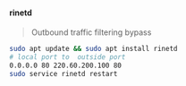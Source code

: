 #### rinetd

> Outbound traffic filtering bypass
```bash
sudo apt update && sudo apt install rinetd
# local port to  outside port
0.0.0.0 80 220.60.200.100 80
sudo service rinetd restart



